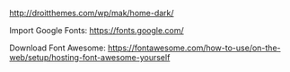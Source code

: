 http://droitthemes.com/wp/mak/home-dark/

Import Google Fonts:
https://fonts.google.com/

Download Font Awesome:
https://fontawesome.com/how-to-use/on-the-web/setup/hosting-font-awesome-yourself